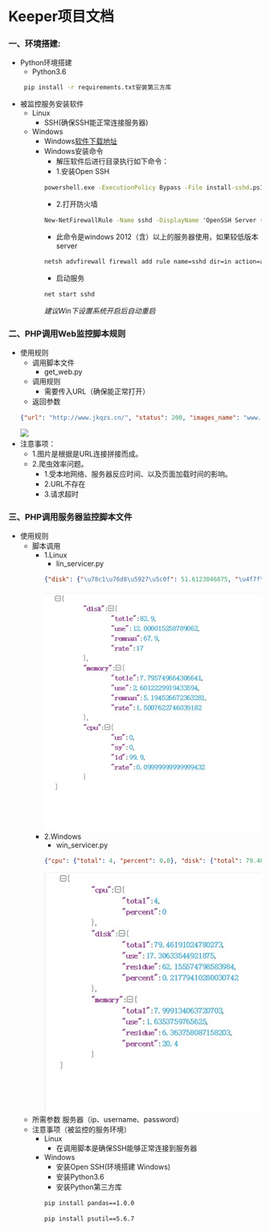 # Keeper项目文档
### 一、环境搭建:
- Python环境搭建
    - Python3.6   
    ```cmd 
     pip install -r requirements.txt安装第三方库
    ```
- 被监控服务安装软件
    - Linux 
        - SSH(确保SSH能正常连接服务器)
    - Windows
        - Windows[软件下载地址](https://github.com/PowerShell/Win32-OpenSSH/releases)
        - Windows安装命令
            - 解压软件后进行目录执行如下命令：
            - 1.安装Open SSH
            ```cmd
            powershell.exe -ExecutionPolicy Bypass -File install-sshd.ps1
            ```
            - 2.打开防火墙
            ```cmd
            New-NetFirewallRule -Name sshd -DisplayName 'OpenSSH Server (sshd)' -Enabled True -Direction Inbound -Protocol TCP -Action Allow -LocalPort 22
            ```
            - 此命令是windows 2012（含）以上的服务器使用，如果较低版本server
            ```cmd
            netsh advfirewall firewall add rule name=sshd dir=in action=allow protocol=TCP localport=22
            ```
            - 启动服务
            ```cmd
            net start sshd
            ```
            *建议Win下设置系统开启后自动重启*
### 二、PHP调用Web监控脚本规则
- 使用规则
    - 调用脚本文件
        - get_web.py
    - 调用规则
        - 需要传入URL（确保能正常打开）
    - 返回参数
    ```json
    {"url": "http://www.jkqzs.cn/", "status": 200, "images_name": "www.jkqzs.cn.png", "err_list": {"title": null, "err_content": null}}
    ```
  ![](https://github.com/TianJin85/python/master/app/images/Snipaste_2020-02-17_11-28-50.jpg)
- 注意事项：
    - 1.图片是根据是URL连接拼接而成。
    - 2.爬虫效率问题。
        - 1.受本地网络、服务器反应时间、以及页面加载时间的影响。
        - 2.URL不存在
        - 3.请求超时

### 三、PHP调用服务器监控脚本文件
- 使用规则
    - 脚本调用
        - 1.Linux
            - lin_servicer.py
            ```json
            {"disk": {"\u78c1\u76d8\u5927\u5c0f": 51.6123046875, "\u4f7f\u7528\u5927\u5c0f": 39.6064453125, "\u672a\u7528\u5927\u5c0f": 9.30578842163086, "\u4f7f\u7528\u7387": 28}, "memory": {"\u5185\u5b58\u603b\u91cf": 0.96240234375, "\u4f7f\u7528\u5185\u5b58": 0.5219879150390625, "\u7a7a\u95f2\u5185\u5b58": 0.18045806884765625, "\u4f7f\u7528\u7387": 5.3331078510125565}, "cpu": {"\u7528\u6237\u5360\u7528": 0.7, "\u5185\u6838\u5360\u7528": 0.5, "\u7a7a\u95f2\u7a7a\u95f4": 98.5, "\u4f7f\u7528\u7387": 1.5}}      
            ```
            ![Linux服务器资源返回格式](./app/images/Snipaste_2020-02-13_16-36-19.jpg)
        - 2.Windows
            - win_servicer.py
            ```json
            {"cpu": {"total": 4, "percent": 0.0}, "disk": {"total": 79.46191024780273, "use": 17.30633544921875, "residue": 62.155574798583984, "percent": 0.21779410280030742}, "memory": {"total": 7.999134063720703, "use": 1.6353759765625, "residue": 6.363758087158203, "percent": 20.4}}          
            ```
            ![Linux服务器资源返回格式](./app/images/Snipaste_2020-02-17_10-43-54.jpg)
    - 所需参数
        服务器（ip、username、password）
    - 注意事项（被监控的服务环境）
        - Linux    
            - 在调用脚本是确保SSH能够正常连接到服务器
        - Windows
            - 安装Open SSH(环境搭建 Windows)
            - 安装Python3.6
            - 安装Python第三方库
            ```cmd
            pip install pandas==1.0.0
            ```
            ```cmd
            pip install psutil==5.6.7
            ```

    
   

